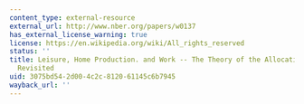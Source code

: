 ```yaml
---
content_type: external-resource
external_url: http://www.nber.org/papers/w0137
has_external_license_warning: true
license: https://en.wikipedia.org/wiki/All_rights_reserved
status: ''
title: Leisure, Home Production. and Work -- The Theory of the Allocation of Time
  Revisited
uid: 3075bd54-2d00-4c2c-8120-61145c6b7945
wayback_url: ''
---
```

